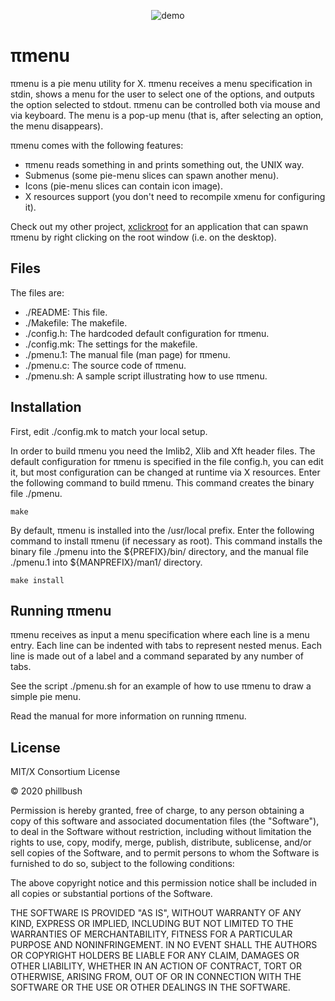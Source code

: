 <p align="center">
  <img src="https://user-images.githubusercontent.com/63266536/89110619-10034f00-d43c-11ea-92a6-275eb50ef881.png", title="demo"/>
</p>

# πmenu

πmenu is a pie menu utility for X.
πmenu receives a menu specification in stdin, shows a menu for the user
to select one of the options, and outputs the option selected to stdout.
πmenu can be controlled both via mouse and via keyboard.  The menu is a
pop-up menu (that is, after selecting an option, the menu disappears).

πmenu comes with the following features:

* πmenu reads something in and prints something out, the UNIX way.
* Submenus (some pie-menu slices can spawn another menu).
* Icons (pie-menu slices can contain icon image).
* X resources support (you don't need to recompile xmenu for configuring it).

Check out my other project, [xclickroot](https://github.com/phillbush/xclickroot) for an application that can
spawn πmenu by right clicking on the root window (i.e. on the desktop).


## Files

The files are:
* ./README:     This file.
* ./Makefile:   The makefile.
* ./config.h:   The hardcoded default configuration for πmenu.
* ./config.mk:  The settings for the makefile.
* ./pmenu.1:    The manual file (man page) for πmenu.
* ./pmenu.c:    The source code of πmenu.
* ./pmenu.sh:   A sample script illustrating how to use πmenu.


## Installation

First, edit ./config.mk to match your local setup.

In order to build πmenu you need the Imlib2, Xlib and Xft header files.
The default configuration for πmenu is specified in the file config.h,
you can edit it, but most configuration can be changed at runtime via
X resources.  Enter the following command to build πmenu.  This command
creates the binary file ./pmenu.

	make

By default, πmenu is installed into the /usr/local prefix.  Enter the
following command to install πmenu (if necessary as root).  This command
installs the binary file ./pmenu into the ${PREFIX}/bin/ directory, and
the manual file ./pmenu.1 into ${MANPREFIX}/man1/ directory.

	make install


## Running πmenu

πmenu receives as input a menu specification where each line is a menu
entry.  Each line can be indented with tabs to represent nested menus.
Each line is made out of a label and a command separated by any number
of tabs.

See the script ./pmenu.sh for an example of how to use πmenu to draw a
simple pie menu.

Read the manual for more information on running πmenu.


## License

MIT/X Consortium License

© 2020 phillbush

Permission is hereby granted, free of charge, to any person obtaining a
copy of this software and associated documentation files (the "Software"),
to deal in the Software without restriction, including without limitation
the rights to use, copy, modify, merge, publish, distribute, sublicense,
and/or sell copies of the Software, and to permit persons to whom the
Software is furnished to do so, subject to the following conditions:

The above copyright notice and this permission notice shall be included in
all copies or substantial portions of the Software.

THE SOFTWARE IS PROVIDED "AS IS", WITHOUT WARRANTY OF ANY KIND, EXPRESS OR
IMPLIED, INCLUDING BUT NOT LIMITED TO THE WARRANTIES OF MERCHANTABILITY,
FITNESS FOR A PARTICULAR PURPOSE AND NONINFRINGEMENT.  IN NO EVENT SHALL
THE AUTHORS OR COPYRIGHT HOLDERS BE LIABLE FOR ANY CLAIM, DAMAGES OR OTHER
LIABILITY, WHETHER IN AN ACTION OF CONTRACT, TORT OR OTHERWISE, ARISING
FROM, OUT OF OR IN CONNECTION WITH THE SOFTWARE OR THE USE OR OTHER
DEALINGS IN THE SOFTWARE.
